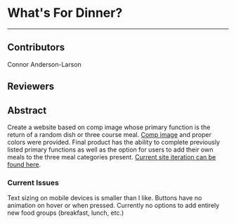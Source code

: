 # What's For Dinner?
---

## Contributors  
Connor Anderson-Larson

## Reviewers  


## Abstract  
Create a website based on comp image whose primary function is the return of a random dish or three course meal. [Comp image](https://frontend.turing.io/projects/module-1/assets/dinner/dinner_0.png) and proper colors were provided. Final product has the ability to complete previously listed primary functions as well as the option for users to add their own meals to the three meal categories present. [Current site iteration can be found here](https://connorandersonlarson.github.io/whats-for-dinner/).  

### Current Issues   
Text sizing on mobile devices is smaller than I like. Buttons have no animation on hover or when pressed. Currently no options to add entirely new food groups (breakfast, lunch, etc.)
